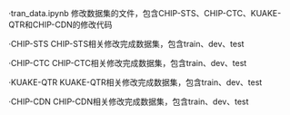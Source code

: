 ·tran_data.ipynb 修改数据集的文件，包含CHIP-STS、CHIP-CTC、KUAKE-QTR和CHIP-CDN的修改代码

·CHIP-STS  CHIP-STS相关修改完成数据集，包含train、dev、test

·CHIP-CTC  CHIP-CTC相关修改完成数据集，包含train、dev、test

·KUAKE-QTR  KUAKE-QTR相关修改完成数据集，包含train、dev、test

·CHIP-CDN   CHIP-CDN相关修改完成数据集，包含train、dev、test